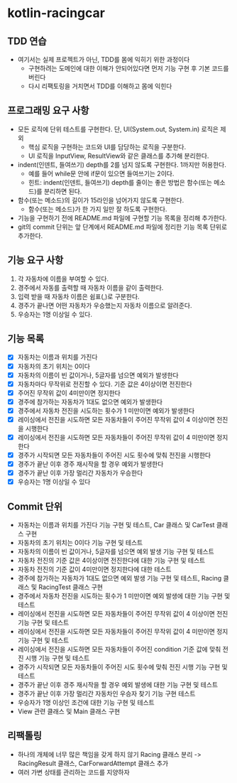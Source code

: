 # kotlin-racingcar
## TDD 연습
- 여기서는 실제 프로젝트가 아닌, TDD를 몸에 익히기 위한 과정이다
  - 구현하려는 도메인에 대한 이해가 안되어있다면 먼저 기능 구현 후 기본 코드를 버린다
  - 다시 리팩토링을 거치면서 TDD를 이해하고 몸에 익힌다

## 프로그래밍 요구 사항
- 모든 로직에 단위 테스트를 구현한다. 단, UI(System.out, System.in) 로직은 제외
  - 핵심 로직을 구현하는 코드와 UI를 담당하는 로직을 구분한다.
  - UI 로직을 InputView, ResultView와 같은 클래스를 추가해 분리한다.
- indent(인덴트, 들여쓰기) depth를 2를 넘지 않도록 구현한다. 1까지만 허용한다.
  - 예를 들어 while문 안에 if문이 있으면 들여쓰기는 2이다.
  - 힌트: indent(인덴트, 들여쓰기) depth를 줄이는 좋은 방법은 함수(또는 메소드)를 분리하면 된다.
- 함수(또는 메소드)의 길이가 15라인을 넘어가지 않도록 구현한다.
  - 함수(또는 메소드)가 한 가지 일만 잘 하도록 구현한다.
- 기능을 구현하기 전에 README.md 파일에 구현할 기능 목록을 정리해 추가한다.
- git의 commit 단위는 앞 단계에서 README.md 파일에 정리한 기능 목록 단위로 추가한다.

## 기능 요구 사항
1. 각 자동차에 이름을 부여할 수 있다.
2. 경주에서 자동를 출력할 때 자동차 이름을 같이 출력한다.
3. 입력 받을 때 자동차 이름은 쉼표(,)로 구분한다.
4. 경주가 끝나면 어떤 자동차가 우승했는지 자동차 이름으로 알려준다.
5. 우승자는 1명 이상일 수 있다.

## 기능 목록
- [x] 자동차는 이름과 위치를 가진다
- [x] 자동차의 초기 위치는 0이다
- [x] 자동차의 이름이 빈 값이거나, 5글자를 넘으면 예외가 발생한다
- [x] 자동차마다 무작위로 전진할 수 있다. 기준 값은 4이상이면 전진한다
- [x] 주어진 무작위 값이 4미만이면 정지한다
- [x] 경주에 참가하는 자동차가 1대도 없으면 예외가 발생한다
- [x] 경주에서 자동차 전진을 시도하는 횟수가 1 미만이면 예외가 발생한다
- [x] 레이싱에서 전진을 시도하면 모든 자동차들이 주어진 무작위 값이 4 이상이면 전진을 시행한다
- [x] 레이싱에서 전진을 시도하면 모든 자동차들이 주어진 무작위 값이 4 미만이면 정지한다
- [x] 경주가 시작되면 모든 자동차들이 주어진 시도 횟수에 맞춰 전진을 시행한다
- [x] 경주가 끝난 이후 경주 재시작을 할 경우 예외가 발생한다
- [x] 경주가 끝난 이후 가장 멀리간 자동차가 우승한다
- [x] 우승자는 1명 이상일 수 있다

## Commit 단위
- 자동차는 이름과 위치를 가진다 기능 구현 및 테스트, Car 클래스 및 CarTest 클래스 구현
- 자동차의 초기 위치는 0이다 기능 구현 및 테스트
- 자동차의 이름이 빈 값이거나, 5글자를 넘으면 예외 발생 기능 구현 및 테스트
- 자동차 전진의 기준 값은 4이상이면 전진한다에 대한 기능 구현 및 테스트
- 자동차 전진의 기준 값이 4미만이면 정지한다에 대한 테스트
- 경주에 참가하는 자동차가 1대도 없으면 예외 발생 기능 구현 및 테스트, Racing 클래스 및 RacingTest 클래스 구현
- 경주에서 자동차 전진을 시도하는 횟수가 1 미만이면 예외 발생에 대한 기능 구현 및 테스트
- 레이싱에서 전진을 시도하면 모든 자동차들이 주어진 무작위 값이 4 이상이면 전진 기능 구현 및 테스트
- 레이싱에서 전진을 시도하면 모든 자동차들이 주어진 무작위 값이 4 미만이면 정지 기능 구현 및 테스트
- 레이싱에서 전진을 시도하면 모든 자동차들이 주어진 condition 기준 값에 맞춰 전진 시행 기능 구현 및 테스트
- 경주가 시작되면 모든 자동차들이 주어진 시도 횟수에 맞춰 전진 시행 기능 구현 및 테스트
- 경주가 끝난 이후 경주 재시작을 할 경우 예외 발생에 대한 기능 구현 및 테스트
- 경주가 끝난 이후 가장 멀리간 자동차인 우승자 찾기 기능 구현 테스트
- 우승자가 1명 이상인 조건에 대한 기능 구현 및 테스트
- View 관련 클래스 및 Main 클래스 구현

## 리팩톨링
- 하나의 개체에 너무 많은 책임을 갖게 하지 않기
  Racing 클래스 분리 -> RacingResult 클래스, CarForwardAttempt 클래스 추가
- 여러 가변 상태를 관리하는 코드를 지양하자